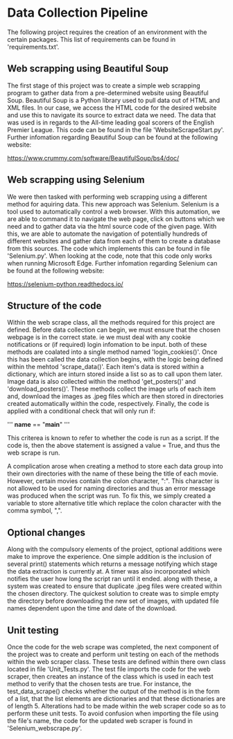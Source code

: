 # Data Collection Pipeline

The following project requires the creation of an environment with the certain packages. This list of requirements can be found in 'requirements.txt'.

## Web scrapping using Beautiful Soup

The first stage of this project was to create a simple web scrapping program to gather data from a pre-determined website using Beautiful Soup. Beautiful Soup is a Python library used to pull data out of HTML and XML files. In our case, we access the HTML code for the desired website and use this to navigate its source to extract data we need. The data that was used is in regards to the All-time leading goal scorers of the English Premier League. This code can be found in the file 'WebsiteScrapeStart.py'. Further infomation regarding Beautiful Soup can be found at the following website:

https://www.crummy.com/software/BeautifulSoup/bs4/doc/

## Web scrapping using Selenium

We were then tasked with performing web scrapping using a different method for aquiring data. This new approach was Selenium. Selenium is a tool used to automatically control a web browser. With this automation, we are able to command it to navigate the web page, click on buttons which we need and to gather data via the html source code of the given page. With this, we are able to automate the navigation of potentially hundreds of different websites and gather data from each of them to create a database from this sources. The code which implements this can be found in file 'Selenium.py'. When looking at the code, note that this code only works when running Microsoft Edge. Further infomation regarding Selenium can be found at the following website:

https://selenium-python.readthedocs.io/

## Structure of the code

Within the web scrape class, all the methods required for this project are defined. Before data collection can begin, we must ensure that the chosen webpage is in the correct state. ie we must deal with any cookie notifications or (if required) login infomation to be input. both of these methods are coalated into a single method named 'login_cookies()'. Once this has been called the data collection begins, with the logic being defined within the mehtod 'scrape_data()'. Each item's data is stored within a dictionary, which are inturn stored inside a list so as to call upon them later. Image data is also collected within the method 'get_posters()' and 'download_posters()'. These methods collect the image urls of each item and, download the images as .jpeg files which are then stored in directories created automatically within the code, respectively. Finally, the code is applied with a conditional check that will only run if:

'''
__name__ == "__main__"
'''

This criterea is known to refer to whether the code is run as a script. If the code is, then the above statement is assigned a value = True, and thus the web scrape is run.

A complication arose when creating a method to store each data group into their own directories with the name of these being the title of each movie. However, certain movies contain the colon character, ":". This character is not allowed to be used for naming directories and thus an error message was produced when the script was run. To fix this, we simply created a variable to store alternative title which replace the colon character with the comma symbol, ",".

## Optional changes

Along with the compulsory elements of the project, optional additions were make to improve the experience. One simple addition is the inclusion of several print() statements which returns a message notifying which stage the data extraction is currently at. A timer was also incorporated which notifies the user how long the script ran until it ended. along with these, a system was created to ensure that duplicate .jpeg files were created within the chosen directory. The quickest solution to create was to simple empty the directory before downloading the new set of images, with updated file names dependent upon the time and date of the download.

## Unit testing

Once the code for the web scrape was completed, the next component of the project was to create and perform unit testing on each of the methods within the web scraper class. These tests are defined within there own class located in file 'Unit_Tests.py'. The test file imports the code for the web scraper, then creates an instance of the class which is used in each test method to verify that the chosen tests are true. For instance, the test_data_scrape() checks whether the output of the method is in the form of a list, that the list elements are dictionaries and that these dictionaries are of length 5. Alterations had to be made within the web scraper code so as to perform these unit tests. To avoid confusion when importing the file using the file's name, the code for the updated web scraper is found in 'Selenium_webscrape.py'.
